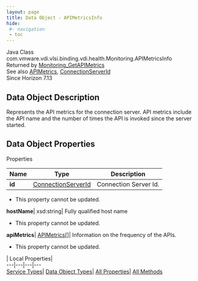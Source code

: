 ```yaml
---
layout: page
title: Data Object - APIMetricsInfo
hide:
 #- navigation
 - toc
---
```






Java Class
    com.vmware.vdi.vlsi.binding.vdi.health.Monitoring.APIMetricsInfo  
Returned by
     [Monitoring_GetAPIMetrics](vdi.health.Monitoring.md#getAPIMetrics)  
See also
     [APIMetrics](vdi.health.Monitoring.APIMetrics.md), [ConnectionServerId](vdi.entity.ConnectionServerId.md)  
Since 
    Horizon 7.13

## Data Object Description 

Represents the API metrics for the connection server. API metrics include the API name and the number of times the API is invoked since the server started. 

## Data Object Properties

Properties

Name |  Type |  Description   
---|---|---  
**id**| [ConnectionServerId](vdi.entity.ConnectionServerId.md)|  Connection Server Id.   


* This property cannot be updated.

  
**hostName**|  xsd:string|  Fully qualified host name   


* This property cannot be updated.

  
**apiMetrics**| [APIMetrics[]](vdi.health.Monitoring.APIMetrics.md)|  Information on the frequency of the APIs.   


* This property cannot be updated.

  
  
  
 | Local Properties|   
---|---|---|---  
[Service Types](index-mo_types.md)| [Data Object Types](index-do_types.md)| [All Properties](index-properties.md)| [All Methods](index-methods.md)  
  
  

